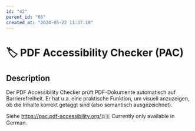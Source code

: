```yaml
---
id: "42"
parent_id: "66"
created_at: "2024-05-22 11:37:10"
---
```


# 🏷️ PDF Accessibility Checker (PAC)

## Description

Der PDF Accessibility Checker prüft PDF-Dokumente automatisch auf Barrierefreiheit. Er hat u.a. eine praktische Funktion, um visuell anzuzeigen, ob die Inhalte korrekt getaggt sind (also semantisch ausgezeichnet).

Siehe <https://pac.pdf-accessibility.org/>🇩🇪 Currently only available in German.
